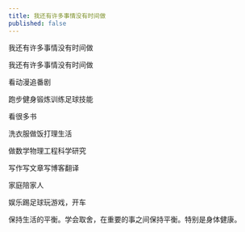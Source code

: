 ```yaml
---
title: 我还有许多事情没有时间做
published: false
---
```

我还有许多事情没有时间做

我还有许多事情没有时间做

看动漫追番剧

跑步健身锻炼训练足球技能

看很多书

洗衣服做饭打理生活

做数学物理工程科学研究

写作写文章写博客翻译

家庭陪家人

娱乐踢足球玩游戏，开车

保持生活的平衡。学会取舍，在重要的事之间保持平衡。特别是身体健康。
